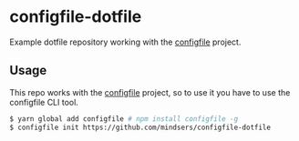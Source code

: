 # configfile-dotfile
Example dotfile repository working with the [configfile](https://github.com/mindsers/configfile) project.

## Usage

This repo works with the [configfile](https://github.com/mindsers/configfile) project, so to use it you have to use the configfile CLI tool.

```sh
$ yarn global add configfile # npm install configfile -g
$ configfile init https://github.com/mindsers/configfile-dotfile
```
